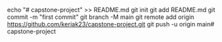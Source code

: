 echo "# capstone-project" >> README.md
git init
git add README.md
git commit -m "first commit"
git branch -M main
git remote add origin https://github.com/keriak23/capstone-project.git
git push -u origin main# capstone-project

